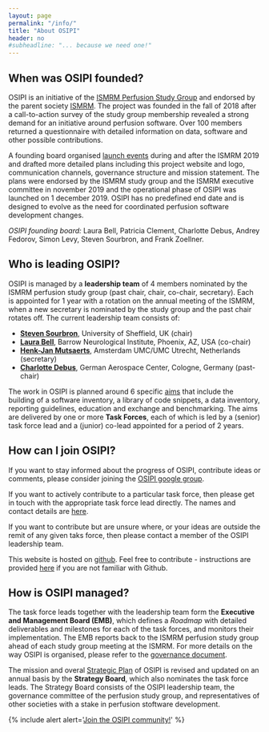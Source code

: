 ```yaml
---
layout: page
permalink: "/info/"
title: "About OSIPI"
header: no
#subheadline: "... because we need one!"
---
```


**When was OSIPI founded?**
---------------------------

OSIPI is an initiative of the [ISMRM Perfusion Study Group](https://www.ismrm.org/study-groups/perfusion-mr/) and endorsed by the parent society [ISMRM](https://www.ismrm.org/). The project was founded in the fall of 2018 after a call-to-action survey of the study group membership revealed a strong demand for an initiative around perfusion software. Over 100 members returned a questionnaire with detailed information on data, software and other possible contributions. 

A founding board organised [launch events](/events/) during and after the ISMRM 2019 and drafted more detailed plans including this project website and logo, communication channels, governance structure and mission statement. The plans were endorsed by the ISMRM study group and the ISMRM executive committee in november 2019 and the operational phase of OSIPI was launched on 1 december 2019. OSIPI has no predefined end date and is designed to evolve as the need for coordinated perfusion software development changes.

*OSIPI founding board:* Laura Bell, Patricia Clement, Charlotte Debus, Andrey Fedorov, Simon Levy, Steven Sourbron, and Frank Zoellner. 


**Who is leading OSIPI?**
-------------------------

OSIPI is managed by a **leadership team** of 4 members nominated by the ISMRM perfusion study group (past chair, chair, co-chair, secretary). Each is appointed for 1 year with a rotation on the annual meeting of the ISMRM, when a new secretary is nominated by the study group and the past chair rotates off. The current leadership team consists of:

* [**Steven Sourbron**](https://www.linkedin.com/in/steven-sourbron-93775752/?originalSubdomain=uk/), University of Sheffield, UK (chair)
* [**Laura Bell**](https://www.linkedin.com/in/lauracbell/), Barrow Neurological Institute, Phoenix, AZ, USA (co-chair)
* [**Henk-Jan Mutsaerts**](https://www.linkedin.com/in/henk-jan-mutsaerts-8532b626/), Amsterdam UMC/UMC Utrecht, Netherlands (secretary)
* [**Charlotte Debus**](https://www.linkedin.com/in/charlotte-debus-316214a0/?originalSubdomain=de), German Aerospace Center, Cologne, Germany (past-chair)

The work in OSIPI is planned around 6 specific [aims](/aims/) that include the building of a software inventory, a library of code snippets, a data inventory, reporting guidelines, education and exchange and benchmarking. The aims are delivered by one or more **Task Forces**, each of which is led by a (senior) task force lead and a (junior) co-lead appointed for a period of 2 years. 


**How can I join OSIPI?**
-------------------------

If you want to stay informed about the progress of OSIPI, contribute ideas or comments, please consider joining the [OSIPI google group](https://groups.google.com/forum/#!forum/open-source-initiative-for-perfusion-imaging/). 

If you want to actively contribute to a particular task force, then please get in touch with the appropriate task force lead directly. The names and contact details are [here](/aims/). 

If you want to contribute but are unsure where, or your ideas are outside the remit of any given taks force, then please contact a member of the OSIPI leadership team.

This website is hosted on [github](https://github.com/OSIPI/osipi.github.io/). Feel free to contribute - instructions are provided [here](https://docs.google.com/document/d/1cJV7rnJEzPXu_hyDiw8PEZtw27N1jthtuWXPynBpjmk/edit?usp=sharing) if you are not familiar with Github.


**How is OSIPI managed?**
-------------------------

The task force leads together with the leadership team form the **Executive and Management Board (EMB)**, which defines a *Roadmap* with detailed deliverables and milestones for each of the task forces, and monitors their implementation. The EMB reports back to the ISMRM perfusion study group ahead of each study group meeting at the ISMRM. For more details on the way OSIPI is organised, please refer to the [governance document](https://drive.google.com/file/d/1fH0hFBMJsUctdhhBmv1ujGI-9v5Bwe3k/view?usp=sharing/). 

The mission and overal [Strategic Plan](https://drive.google.com/file/d/14XZYB59W2rn5NIMBKEwdzht23WLa3zzN/view?usp=sharing/) of OSIPI is revised and updated on an annual basis by the **Strategy Board**, which also nominates the task force leads. The Strategy Board consists of the OSIPI leadership team, the governance committee of the perfusion study group, and representatives of other societies with a stake in perfusion stoftware development.


{% include alert alert='[Join the OSIPI community!](https://groups.google.com/forum/#!forum/open-source-initiative-for-perfusion-imaging/)' %}
